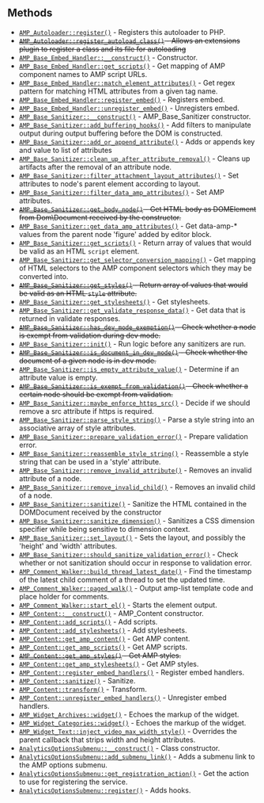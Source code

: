 ## Methods

* [`AMP_Autoloader::register()`](AMP_Autoloader/register.md) - Registers this autoloader to PHP.
* ~~[`AMP_Autoloader::register_autoload_class()`](AMP_Autoloader/register_autoload_class.md) - Allows an extensions plugin to register a class and its file for autoloading~~
* [`AMP_Base_Embed_Handler::__construct()`](AMP_Base_Embed_Handler/__construct.md) - Constructor.
* [`AMP_Base_Embed_Handler::get_scripts()`](AMP_Base_Embed_Handler/get_scripts.md) - Get mapping of AMP component names to AMP script URLs.
* [`AMP_Base_Embed_Handler::match_element_attributes()`](AMP_Base_Embed_Handler/match_element_attributes.md) - Get regex pattern for matching HTML attributes from a given tag name.
* [`AMP_Base_Embed_Handler::register_embed()`](AMP_Base_Embed_Handler/register_embed.md) - Registers embed.
* [`AMP_Base_Embed_Handler::unregister_embed()`](AMP_Base_Embed_Handler/unregister_embed.md) - Unregisters embed.
* [`AMP_Base_Sanitizer::__construct()`](AMP_Base_Sanitizer/__construct.md) - AMP_Base_Sanitizer constructor.
* [`AMP_Base_Sanitizer::add_buffering_hooks()`](AMP_Base_Sanitizer/add_buffering_hooks.md) - Add filters to manipulate output during output buffering before the DOM is constructed.
* [`AMP_Base_Sanitizer::add_or_append_attribute()`](AMP_Base_Sanitizer/add_or_append_attribute.md) - Adds or appends key and value to list of attributes
* [`AMP_Base_Sanitizer::clean_up_after_attribute_removal()`](AMP_Base_Sanitizer/clean_up_after_attribute_removal.md) - Cleans up artifacts after the removal of an attribute node.
* [`AMP_Base_Sanitizer::filter_attachment_layout_attributes()`](AMP_Base_Sanitizer/filter_attachment_layout_attributes.md) - Set attributes to node&#039;s parent element according to layout.
* [`AMP_Base_Sanitizer::filter_data_amp_attributes()`](AMP_Base_Sanitizer/filter_data_amp_attributes.md) - Set AMP attributes.
* ~~[`AMP_Base_Sanitizer::get_body_node()`](AMP_Base_Sanitizer/get_body_node.md) - Get HTML body as DOMElement from Dom\Document received by the constructor.~~
* [`AMP_Base_Sanitizer::get_data_amp_attributes()`](AMP_Base_Sanitizer/get_data_amp_attributes.md) - Get data-amp-* values from the parent node &#039;figure&#039; added by editor block.
* [`AMP_Base_Sanitizer::get_scripts()`](AMP_Base_Sanitizer/get_scripts.md) - Return array of values that would be valid as an HTML `script` element.
* [`AMP_Base_Sanitizer::get_selector_conversion_mapping()`](AMP_Base_Sanitizer/get_selector_conversion_mapping.md) - Get mapping of HTML selectors to the AMP component selectors which they may be converted into.
* ~~[`AMP_Base_Sanitizer::get_styles()`](AMP_Base_Sanitizer/get_styles.md) - Return array of values that would be valid as an HTML `style` attribute.~~
* [`AMP_Base_Sanitizer::get_stylesheets()`](AMP_Base_Sanitizer/get_stylesheets.md) - Get stylesheets.
* [`AMP_Base_Sanitizer::get_validate_response_data()`](AMP_Base_Sanitizer/get_validate_response_data.md) - Get data that is returned in validate responses.
* ~~[`AMP_Base_Sanitizer::has_dev_mode_exemption()`](AMP_Base_Sanitizer/has_dev_mode_exemption.md) - Check whether a node is exempt from validation during dev mode.~~
* [`AMP_Base_Sanitizer::init()`](AMP_Base_Sanitizer/init.md) - Run logic before any sanitizers are run.
* ~~[`AMP_Base_Sanitizer::is_document_in_dev_mode()`](AMP_Base_Sanitizer/is_document_in_dev_mode.md) - Check whether the document of a given node is in dev mode.~~
* [`AMP_Base_Sanitizer::is_empty_attribute_value()`](AMP_Base_Sanitizer/is_empty_attribute_value.md) - Determine if an attribute value is empty.
* ~~[`AMP_Base_Sanitizer::is_exempt_from_validation()`](AMP_Base_Sanitizer/is_exempt_from_validation.md) - Check whether a certain node should be exempt from validation.~~
* [`AMP_Base_Sanitizer::maybe_enforce_https_src()`](AMP_Base_Sanitizer/maybe_enforce_https_src.md) - Decide if we should remove a src attribute if https is required.
* [`AMP_Base_Sanitizer::parse_style_string()`](AMP_Base_Sanitizer/parse_style_string.md) - Parse a style string into an associative array of style attributes.
* [`AMP_Base_Sanitizer::prepare_validation_error()`](AMP_Base_Sanitizer/prepare_validation_error.md) - Prepare validation error.
* [`AMP_Base_Sanitizer::reassemble_style_string()`](AMP_Base_Sanitizer/reassemble_style_string.md) - Reassemble a style string that can be used in a &#039;style&#039; attribute.
* [`AMP_Base_Sanitizer::remove_invalid_attribute()`](AMP_Base_Sanitizer/remove_invalid_attribute.md) - Removes an invalid attribute of a node.
* [`AMP_Base_Sanitizer::remove_invalid_child()`](AMP_Base_Sanitizer/remove_invalid_child.md) - Removes an invalid child of a node.
* [`AMP_Base_Sanitizer::sanitize()`](AMP_Base_Sanitizer/sanitize.md) - Sanitize the HTML contained in the DOMDocument received by the constructor
* [`AMP_Base_Sanitizer::sanitize_dimension()`](AMP_Base_Sanitizer/sanitize_dimension.md) - Sanitizes a CSS dimension specifier while being sensitive to dimension context.
* [`AMP_Base_Sanitizer::set_layout()`](AMP_Base_Sanitizer/set_layout.md) - Sets the layout, and possibly the &#039;height&#039; and &#039;width&#039; attributes.
* [`AMP_Base_Sanitizer::should_sanitize_validation_error()`](AMP_Base_Sanitizer/should_sanitize_validation_error.md) - Check whether or not sanitization should occur in response to validation error.
* [`AMP_Comment_Walker::build_thread_latest_date()`](AMP_Comment_Walker/build_thread_latest_date.md) - Find the timestamp of the latest child comment of a thread to set the updated time.
* [`AMP_Comment_Walker::paged_walk()`](AMP_Comment_Walker/paged_walk.md) - Output amp-list template code and place holder for comments.
* [`AMP_Comment_Walker::start_el()`](AMP_Comment_Walker/start_el.md) - Starts the element output.
* [`AMP_Content::__construct()`](AMP_Content/__construct.md) - AMP_Content constructor.
* [`AMP_Content::add_scripts()`](AMP_Content/add_scripts.md) - Add scripts.
* [`AMP_Content::add_stylesheets()`](AMP_Content/add_stylesheets.md) - Add stylesheets.
* [`AMP_Content::get_amp_content()`](AMP_Content/get_amp_content.md) - Get AMP content.
* [`AMP_Content::get_amp_scripts()`](AMP_Content/get_amp_scripts.md) - Get AMP scripts.
* ~~[`AMP_Content::get_amp_styles()`](AMP_Content/get_amp_styles.md) - Get AMP styles.~~
* [`AMP_Content::get_amp_stylesheets()`](AMP_Content/get_amp_stylesheets.md) - Get AMP styles.
* [`AMP_Content::register_embed_handlers()`](AMP_Content/register_embed_handlers.md) - Register embed handlers.
* [`AMP_Content::sanitize()`](AMP_Content/sanitize.md) - Sanitize.
* [`AMP_Content::transform()`](AMP_Content/transform.md) - Transform.
* [`AMP_Content::unregister_embed_handlers()`](AMP_Content/unregister_embed_handlers.md) - Unregister embed handlers.
* [`AMP_Widget_Archives::widget()`](AMP_Widget_Archives/widget.md) - Echoes the markup of the widget.
* [`AMP_Widget_Categories::widget()`](AMP_Widget_Categories/widget.md) - Echoes the markup of the widget.
* [`AMP_Widget_Text::inject_video_max_width_style()`](AMP_Widget_Text/inject_video_max_width_style.md) - Overrides the parent callback that strips width and height attributes.
* [`AnalyticsOptionsSubmenu::__construct()`](Admin/AnalyticsOptionsSubmenu/__construct.md) - Class constructor.
* [`AnalyticsOptionsSubmenu::add_submenu_link()`](Admin/AnalyticsOptionsSubmenu/add_submenu_link.md) - Adds a submenu link to the AMP options submenu.
* [`AnalyticsOptionsSubmenu::get_registration_action()`](Admin/AnalyticsOptionsSubmenu/get_registration_action.md) - Get the action to use for registering the service.
* [`AnalyticsOptionsSubmenu::register()`](Admin/AnalyticsOptionsSubmenu/register.md) - Adds hooks.
